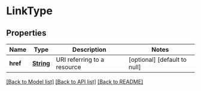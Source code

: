 # LinkType
## Properties

Name | Type | Description | Notes
------------ | ------------- | ------------- | -------------
**href** | [**String**](string.md) | URI referring to a resource | [optional] [default to null]

[[Back to Model list]](../README.md#documentation-for-models) [[Back to API list]](../README.md#documentation-for-api-endpoints) [[Back to README]](../README.md)

